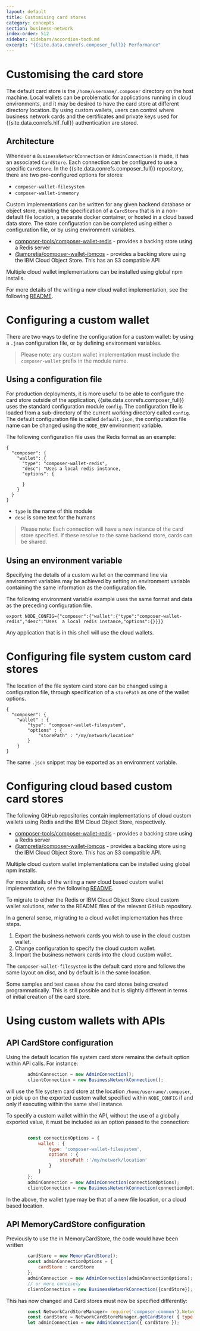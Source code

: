 ```yaml
---
layout: default
title: Customising card stores
category: concepts
section: business-network
index-order: 512
sidebar: sidebars/accordion-toc0.md
excerpt: "{{site.data.conrefs.composer_full}} Performance"
---
```


# Customising the card store

The default card store is the `/home/username/.composer` directory on the host machine. Local wallets can be problematic for applications running in cloud environments, and it may be desired to have the card store at different directory location. By using custom wallets, users can control where business network cards and the certificates and private keys used for {{site.data.conrefs.hlf_full}} authentication are stored.

## Architecture

Whenever a `BusinessNetworkConnection` or `AdminConnection` is made, it has an associated `CardStore`. Each connection can be configured to use a specific `CardStore`. In the {{site.data.conrefs.composer_full}} repository, there are two pre-configured options for stores:

- `composer-wallet-filesystem`
- `composer-wallet-inmemory`

Custom implementations can be written for any given backend database or object store, enabling the specification of a `CardStore` that is in a non-default file location, a separate docker container, or hosted in a cloud based data store. The store configuration can be completed using either a configuration file, or by using environment variables.

- [composer-tools/composer-wallet-redis](https://github.com/hyperledger/composer-tools/tree/master/packages/composer-wallet-redis)   - provides a backing store using a Redis server
- [@ampretia/composer-wallet-ibmcos](https://github.com/ampretia/composer-wallet-ibmcos)  - provides a backing store using the IBM Cloud Object Store. This has an S3 compatible API

Multiple cloud wallet implementations can be installed using global npm installs.

For more details of the writing a new cloud wallet implementation, see the following [README](https://github.com/hyperledger/composer-tools/tree/master/packages/composer-wallet-redis).

# Configuring a custom wallet

There are two ways to define the configuration for a custom wallet: by using a `.json` configuration file, or by defining environment variables.

>Please note: any custom wallet implementation **must** include the `composer-wallet` prefix in the module name.

## Using a configuration file

For production deployments, it is more useful to be able to configure the card store outside of the application,
{{site.data.conrefs.composer_full}} uses the standard configuration module `config`. The configuration file is loaded from a sub-directory of the current working directory called `config`.  The default configuration file is called `default.json`, the configuration file name can be changed using the `NODE_ENV` environment variable.

The following configuration file uses the Redis format as an example:

```
{
  "composer": {
    "wallet": {
      "type": "composer-wallet-redis",
      "desc": "Uses a local redis instance,
      "options": {

      }
    }
  }
}
```

- `type` is the name of this module
- `desc` is some text for the humans

> Please note: Each connection will have a new instance of the card store specified. If these resolve to the same backend store, cards can be shared.

## Using an environment variable

Specifying the details of a custom wallet on the command line via environment variables may be achieved by setting an environment variable containing the same information as the configuration file.

The following environment variable example uses the same format and data as the preceding configuration file.

```
export NODE_CONFIG={"composer":{"wallet":{"type":"composer-wallet-redis","desc":"Uses  a local redis instance,"options":{}}}}
```

Any application that is in this shell will use the cloud wallets.

# Configuring file system custom card stores

The location of the file system card store can be changed using a configuration file, through specification of a `storePath` as one of the wallet options.

```
{
  "composer": {
    "wallet" : {
        "type": "composer-wallet-filesystem",
        "options" : {
            "storePath" : "/my/network/location"
        }
    }
}
```

The same `.json` snippet may be exported as an environment variable.

# Configuring cloud based custom card stores

The following GitHub repositories contain implementations of cloud custom wallets using Redis and the IBM Cloud Object Store, respectively.

- [composer-tools/composer-wallet-redis](https://github.com/ampretia/composer-wallet-redis) - provides a backing store using a Redis server
- [@ampretia/composer-wallet-ibmcos](https://github.com/ampretia/composer-wallet-ibmcos) - provides a backing store using the IBM Cloud Object Store. This has an S3 compatible API.

Multiple cloud custom wallet implementations can be installed using global npm installs.

For more details of the writing a new cloud based custom wallet implementation, see the following [README](https://github.com/hyperledger/composer-tools/tree/master/packages/composer-wallet-redis).

To migrate to either the Redis or IBM Cloud Object Store cloud custom wallet solutions, refer to the README files of the relevant GitHub repository.

In a general sense, migrating to a cloud wallet implementation has three steps.

1. Export the business network cards you wish to use in the cloud custom wallet.
2. Change configuration to specify the cloud custom wallet.
3. Import the business network cards into the cloud custom wallet.

The `composer-wallet-filesystem` is the default card store and follows the same layout on disc, and by default is in the same location.

Some samples and test cases show the card stores being created programmatically. This is still possible and but is slightly different in terms of initial creation of the card store.

# Using custom wallets with APIs

## API CardStore configuration

Using the default location file system card store remains the default option within API calls. For instance:

```javascript
        adminConnection = new AdminConnection();
        clientConnection = new BusinessNetworkConnection();
```
will use the file system card store at the location `/home/username/.composer`, or pick up on the exported custom wallet specified within `NODE_CONFIG` if and only if executing within the same shell instance.

To specify a custom wallet within the API, without the use of a globally exported value, it must be included as an option passed to the connection:

```javascript

        const connectionOptions = {
            wallet : {
                type: 'composer-wallet-filesystem',
                options : {
                    storePath :'/my/network/location'
                }
            }
        };
        adminConnection = new AdminConnection(connectionOptions);
        clientConnection = new BusinessNetworkConnection(connectionOptions);
```

In the above, the wallet type may be that of a new file location, or a cloud based location.

## API MemoryCardStore configuration

Previously to use the in MemoryCardStore, the code would have been written

```javascript
        cardStore = new MemoryCardStore();
        const adminConnectionOptions = {
            cardStore : cardStore
        };
        adminConnection = new AdminConnection(adminConnectionOptions);
        // or more concisely
        clientConnection = new BusinessNetworkConnection({cardStore});
```

This has now changed and Card stores must now be specified differently:

```javascript
        const NetworkCardStoreManager= require('composer-common').NetworkCardStoreManager;
        const cardStore = NetworkCardStoreManager.getCardStore( { type: 'composer-wallet-inmemory' } );
        let adminConnection = new AdminConnection({ cardStore });
```

